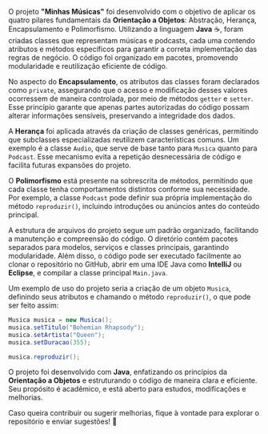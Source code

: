 O projeto **"Minhas Músicas"** foi desenvolvido com o objetivo de aplicar os quatro pilares fundamentais da **Orientação a Objetos**: Abstração, Herança, Encapsulamento e Polimorfismo. Utilizando a linguagem **Java** ☕, foram criadas classes que representam músicas e podcasts, cada uma contendo atributos e métodos específicos para garantir a correta implementação das regras de negócio. O código foi organizado em pacotes, promovendo modularidade e reutilização eficiente de código.

No aspecto do **Encapsulamento**, os atributos das classes foram declarados como `private`, assegurando que o acesso e modificação desses valores ocorressem de maneira controlada, por meio de métodos `getter` e `setter`. Esse princípio garante que apenas partes autorizadas do código possam alterar informações sensíveis, preservando a integridade dos dados.  

A **Herança** foi aplicada através da criação de classes genéricas, permitindo que subclasses especializadas reutilizem características comuns. Um exemplo é a classe `Audio`, que serve de base tanto para `Musica` quanto para `Podcast`. Esse mecanismo evita a repetição desnecessária de código e facilita futuras expansões do projeto.  

O **Polimorfismo** está presente na sobrescrita de métodos, permitindo que cada classe tenha comportamentos distintos conforme sua necessidade. Por exemplo, a classe `Podcast` pode definir sua própria implementação do método `reproduzir()`, incluindo introduções ou anúncios antes do conteúdo principal.

A estrutura de arquivos do projeto segue um padrão organizado, facilitando a manutenção e compreensão do código. O diretório contém pacotes separados para modelos, serviços e classes principais, garantindo modularidade. Além disso, o código pode ser executado facilmente ao clonar o repositório no GitHub, abrir em uma IDE Java como **IntelliJ** ou **Eclipse**, e compilar a classe principal `Main.java`.

Um exemplo de uso do projeto seria a criação de um objeto `Musica`, definindo seus atributos e chamando o método `reproduzir()`, o que pode ser feito assim:

```java
Musica musica = new Musica();
musica.setTitulo("Bohemian Rhapsody");
musica.setArtista("Queen");
musica.setDuracao(355);

musica.reproduzir();
```

O projeto foi desenvolvido com **Java**, enfatizando os princípios da **Orientação a Objetos** e estruturando o código de maneira clara e eficiente. Seu propósito é acadêmico, e está aberto para estudos, modificações e melhorias.

Caso queira contribuir ou sugerir melhorias, fique à vontade para explorar o repositório e enviar sugestões! 🚀   
